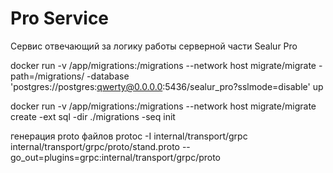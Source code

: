 # Pro Service

Сервис отвечающий за логику работы серверной части Sealur Pro

docker run -v /app/migrations:/migrations --network host migrate/migrate -path=/migrations/ -database 'postgres://postgres:qwerty@0.0.0.0:5436/sealur_pro?sslmode=disable' up

docker run -v /app/migrations:/migrations --network host migrate/migrate create -ext sql -dir ./migrations -seq init

генерация proto файлов
    protoc -I internal/transport/grpc internal/transport/grpc/proto/stand.proto --go_out=plugins=grpc:internal/transport/grpc/proto
